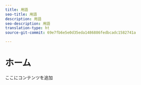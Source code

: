 ```yaml
---
title: 用語
seo-title: 用語
description: 用語
seo-description: 用語
translation-type: ht
source-git-commit: 69e7fb6e5e0d35eda1486886fedbcadc1582741a

---
```



# ホーム

ここにコンテンツを追加